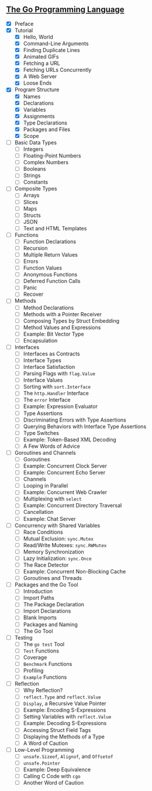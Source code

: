 
## [The Go Programming Language](http://www.gopl.io)

 - [x] Preface
 - [x] Tutorial
     - [x] Hello, World
     - [x] Command-Line Arguments
     - [x] Finding Duplicate Lines
     - [x] Animated GIFs
     - [x] Fetching a URL
     - [x] Fetching URLs Concurrently
     - [x] A Web Server
     - [x] Loose Ends
 - [x] Program Structure
     - [x] Names
     - [x] Declarations
     - [x] Variables
     - [x] Assignments
     - [x] Type Declarations
     - [x] Packages and Files
     - [x] Scope
 - [ ] Basic Data Types
     - [ ] Integers
     - [ ] Floating-Point Numbers
     - [ ] Complex Numbers
     - [ ] Booleans
     - [ ] Strings
     - [ ] Constants
 - [ ] Composite Types
     - [ ] Arrays
     - [ ] Slices
     - [ ] Maps
     - [ ] Structs
     - [ ] JSON
     - [ ] Text and HTML Templates
 - [ ] Functions
     - [ ] Function Declarations
     - [ ] Recursion
     - [ ] Multiple Return Values
     - [ ] Errors
     - [ ] Function Values
     - [ ] Anonymous Functions
     - [ ] Deferred Function Calls
     - [ ] Panic
     - [ ] Recover
 - [ ] Methods
     - [ ] Method Declarations
     - [ ] Methods with a Pointer Receiver
     - [ ] Composing Types by Struct Embedding
     - [ ] Method Values and Expressions
     - [ ] Example: Bit Vector Type
     - [ ] Encapsulation
 - [ ] Interfaces
     - [ ] Interfaces as Contracts
     - [ ] Interface Types
     - [ ] Interface Satisfaction
     - [ ] Parsing Flags with `flag.Value`
     - [ ] Interface Values
     - [ ] Sorting with `sort.Interface`
     - [ ] The `http.Handler` Interface
     - [ ] The `error` Interface
     - [ ] Example: Expression Evaluator
     - [ ] Type Assertions
     - [ ] Discriminating Errors with Type Assertions
     - [ ] Querying Behaviors with Interface Type Assertions
     - [ ] Type Switches
     - [ ] Example: Token-Based XML Decoding
     - [ ] A Few Words of Advice
 - [ ] Goroutines and Channels
     - [ ] Goroutines
     - [ ] Example: Concurrent Clock Server
     - [ ] Example: Concurrent Echo Server
     - [ ] Channels
     - [ ] Looping in Parallel
     - [ ] Example: Concurrent Web Crawler
     - [ ] Multiplexing with `select`
     - [ ] Example: Concurrent Directory Traversal
     - [ ] Cancellation
     - [ ] Example: Chat Server
 - [ ] Concurrency with Shared Variables
     - [ ] Race Conditions
     - [ ] Mutual Exclusion: `sync.Mutex`
     - [ ] Read/Write Mutexes: `sync.RWMutex`
     - [ ] Memory Synchronization
     - [ ] Lazy Initialization: `sync.Once`
     - [ ] The Race Detector
     - [ ] Example: Concurrent Non-Blocking Cache
     - [ ] Goroutines and Threads
 - [ ] Packages and the Go Tool
     - [ ] Introduction
     - [ ] Import Paths
     - [ ] The Package Declaration
     - [ ] Import Declarations
     - [ ] Blank Imports
     - [ ] Packages and Naming
     - [ ] The Go Tool
 - [ ] Testing
     - [ ] The `go test` Tool
     - [ ] `Test` Functions
     - [ ] Coverage
     - [ ] `Benchmark` Functions
     - [ ] Profiling
     - [ ] `Example` Functions
 - [ ] Reflection
     - [ ] Why Reflection?
     - [ ] `reflect.Type` and `reflect.Value`
     - [ ] `Display`, a Recursive Value Pointer
     - [ ] Example: Encoding S-Expressions
     - [ ] Setting Variables with `reflect.Value`
     - [ ] Example: Decoding S-Expressions
     - [ ] Accessing Struct Field Tags
     - [ ] Displaying the Methods of a Type
     - [ ] A Word of Caution
 - [ ] Low-Level Programming
     - [ ] `unsafe.Sizeof`, `Alignof`, and `Offsetof`
     - [ ] `unsafe.Pointer`
     - [ ] Example: Deep Equivalence
     - [ ] Calling C Code with `cgo`
     - [ ] Another Word of Caution
